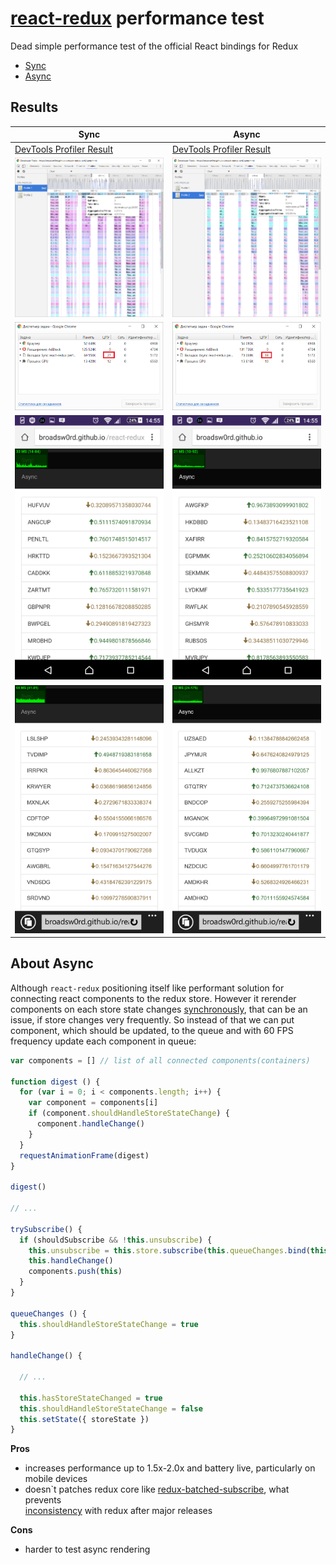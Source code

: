 # [react-redux](https://github.com/reactjs/react-redux) performance test
Dead simple performance test of the official React bindings for Redux

- [Sync](http://broadsw0rd.github.io/react-redux-perf/sync.html)
- [Async](http://broadsw0rd.github.io/react-redux-perf/async.html)

## Results

Sync | Async
--------| -----------
[DevTools Profiler Result](https://raw.githubusercontent.com/broadsw0rd/react-redux-perf/master/perf-results/sync-profiler.cpuprofile) | [DevTools Profiler Result](https://raw.githubusercontent.com/broadsw0rd/react-redux-perf/master/perf-results/async-profiler.cpuprofile)
![Flame chart](https://raw.githubusercontent.com/broadsw0rd/react-redux-perf/master/perf-results/sync-chart.png) | ![Flame chart](https://raw.githubusercontent.com/broadsw0rd/react-redux-perf/master/perf-results/async-chart.png) 
![Task Manager](https://raw.githubusercontent.com/broadsw0rd/react-redux-perf/master/perf-results/sync-task-manager.png) | ![Task Manager](https://raw.githubusercontent.com/broadsw0rd/react-redux-perf/master/perf-results/async-task-manager.png)
![Chrome for android](https://raw.githubusercontent.com/broadsw0rd/react-redux-perf/master/perf-results/sync-mobile-2.png) | ![Chrome for android](https://raw.githubusercontent.com/broadsw0rd/react-redux-perf/master/perf-results/async-mobile-2.png)
![IE mobile](https://raw.githubusercontent.com/broadsw0rd/react-redux-perf/master/perf-results/sync-mobile-1.png) | ![IE mobile](https://raw.githubusercontent.com/broadsw0rd/react-redux-perf/master/perf-results/async-mobile-1.png)



## About Async

Although `react-redux` positioning itself like performant solution for connecting react components to the redux store.
However it rerender components on each store state changes [synchronously](https://github.com/reactjs/react-redux/blob/master/src/components/connect.js#L199), 
that can be an issue, if store changes very frequently. 
So instead of that we can put component, which should be updated, to the queue and with 60 FPS frequency update each component in queue:

```js 
var components = [] // list of all connected components(containers)

function digest () {
  for (var i = 0; i < components.length; i++) {
    var component = components[i]
    if (component.shouldHandleStoreStateChange) {
      component.handleChange()
    }
  }
  requestAnimationFrame(digest)
}

digest()

// ...

trySubscribe() {
  if (shouldSubscribe && !this.unsubscribe) {
    this.unsubscribe = this.store.subscribe(this.queueChanges.bind(this))
    this.handleChange()
    components.push(this)
  }
}

queueChanges () {
  this.shouldHandleStoreStateChange = true
}

handleChange() {

  // ...
  
  this.hasStoreStateChanged = true
  this.shouldHandleStoreStateChange = false
  this.setState({ storeState })
}

```

**Pros**

- increases performance up to 1.5x-2.0x and battery live, particularly on mobile devices
- doesn`t patches redux core like [redux-batched-subscribe](https://github.com/tappleby/redux-batched-subscribe), what prevents 	
[inconsistency](https://github.com/tappleby/redux-batched-subscribe/issues/8) with redux after major releases

**Cons**

- harder to test async rendering

